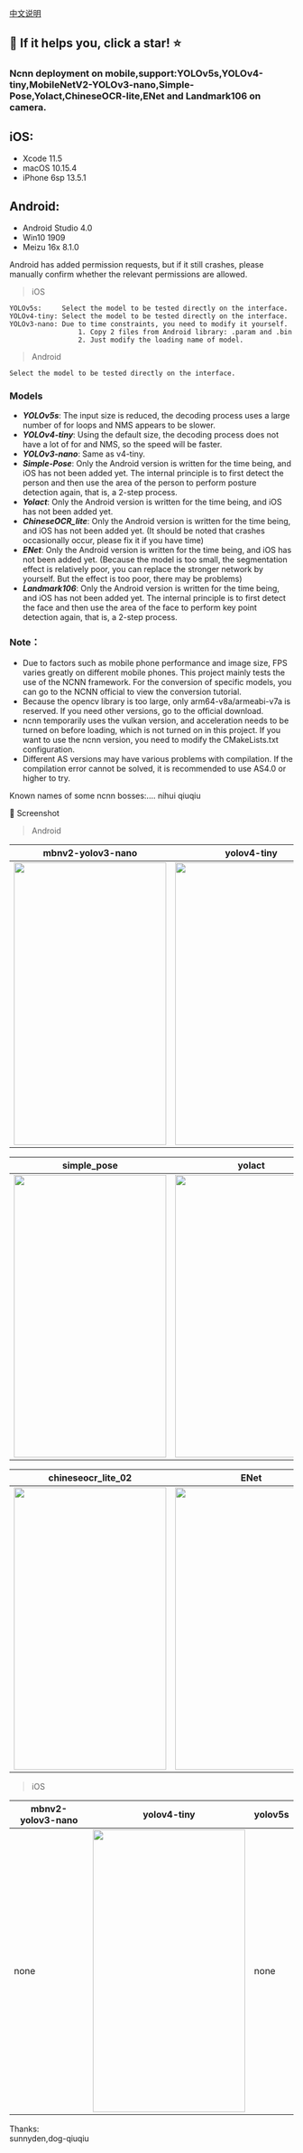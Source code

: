 [中文说明](https://github.com/WZTENG/YOLOv5_NCNN/blob/master/README_CN.md)

## :rocket: If it helps you, click a star! :star: ##

### Ncnn deployment on mobile,support:YOLOv5s,YOLOv4-tiny,MobileNetV2-YOLOv3-nano,Simple-Pose,Yolact,ChineseOCR-lite,ENet and Landmark106 on camera.

## iOS:
- Xcode 11.5
- macOS 10.15.4
- iPhone 6sp 13.5.1

## Android:
- Android Studio 4.0
- Win10 1909
- Meizu 16x 8.1.0

Android has added permission requests, but if it still crashes, please manually confirm whether the relevant permissions are allowed.

> iOS
```code
YOLOv5s:     Select the model to be tested directly on the interface.
YOLOv4-tiny: Select the model to be tested directly on the interface.
YOLOv3-nano: Due to time constraints, you need to modify it yourself.
                 1. Copy 2 files from Android library: .param and .bin
                 2. Just modify the loading name of model.
```
> Android
```
Select the model to be tested directly on the interface.
```
### Models
* ***YOLOv5s***: The input size is reduced, the decoding process uses a large number of for loops and NMS appears to be slower.
* ***YOLOv4-tiny***: Using the default size, the decoding process does not have a lot of for and NMS, so the speed will be faster.
* ***YOLOv3-nano***: Same as v4-tiny.
* ***Simple-Pose***: Only the Android version is written for the time being, and iOS has not been added yet. The internal principle is to first detect the person and then use the area of the person to perform posture detection again, that is, a 2-step process.
* ***Yolact***: Only the Android version is written for the time being, and iOS has not been added yet.
* ***ChineseOCR_lite***: Only the Android version is written for the time being, and iOS has not been added yet. (It should be noted that crashes occasionally occur, please fix it if you have time)
* ***ENet***: Only the Android version is written for the time being, and iOS has not been added yet. (Because the model is too small, the segmentation effect is relatively poor, you can replace the stronger network by yourself. But the effect is too poor, there may be problems)
* ***Landmark106***: Only the Android version is written for the time being, and iOS has not been added yet. The internal principle is to first detect the face and then use the area of the face to perform key point detection again, that is, a 2-step process.

### Note：<br/>
* Due to factors such as mobile phone performance and image size, FPS varies greatly on different mobile phones. This project mainly tests the use of the NCNN framework. For the conversion of specific models, you can go to the NCNN official to view the conversion tutorial.
* Because the opencv library is too large, only arm64-v8a/armeabi-v7a is reserved. If you need other versions, go to the official download.
* ncnn temporarily uses the vulkan version, and acceleration needs to be turned on before loading, which is not turned on in this project. If you want to use the ncnn version, you need to modify the CMakeLists.txt configuration.
* Different AS versions may have various problems with compilation. If the compilation error cannot be solved, it is recommended to use AS4.0 or higher to try.

Known names of some ncnn bosses:.... nihui qiuqiu

:art: Screenshot<br/>

> Android

| mbnv2-yolov3-nano | yolov4-tiny | yolov5s |
|-------------------|-------------|---------|
|<img width="270" height="500" src="https://github.com/WZTENG/YOLOv5_NCNN/blob/master/Screenshots/Android_Meizu16x_mobilenetv2_yolov3_nano.jpg"/>|<img width="270" height="500" src="https://github.com/WZTENG/YOLOv5_NCNN/blob/master/Screenshots/Android_Meizu16x_yolov4_tiny.jpg"/>|<img width="270" height="500" src="https://github.com/WZTENG/YOLOv5_NCNN/blob/master/Screenshots/Android_Meizu16x_yolov5s.jpg"/>|

| simple_pose | yolact | chineseocr_lite_01 |
|-------------------|-------------|---------|
|<img width="270" height="500" src="https://github.com/WZTENG/YOLOv5_NCNN/blob/master/Screenshots/Android_Meizu16x_simple_pose.jpg"/>|<img width="270" height="500" src="https://github.com/WZTENG/YOLOv5_NCNN/blob/master/Screenshots/Android_Meizu16x_yolact.jpg"/>|<img width="270" height="500" src="https://github.com/WZTENG/YOLOv5_NCNN/blob/master/Screenshots/Android_meizu16x_chineseocr_lite_01.jpg"/>|

| chineseocr_lite_02 | ENet | yoloface500k-landmark106 |
|-------------------|-------------|---------|
|<img width="270" height="500" src="https://github.com/WZTENG/YOLOv5_NCNN/blob/master/Screenshots/Android_meizu16x_chineseocr_lite_02.jpg"/>|<img width="270" height="500" src="https://github.com/WZTENG/YOLOv5_NCNN/blob/master/Screenshots/Android_Meizu16x_ENet.jpg"/>|<img width="270" height="500" src="https://github.com/WZTENG/YOLOv5_NCNN/blob/master/Screenshots/Android_Meizu16x_yoloface500k-landmark106.jpg"/>|

> iOS

|  mbnv2-yolov3-nano | yolov4-tiny | yolov5s |
|-------------------|-------------|---------|
| none |<img width="270" height="500" src="https://github.com/WZTENG/YOLOv5_NCNN/blob/master/Screenshots/iOS_iPhone6sp_yolov4_tiny.jpg"/>| none |


Thanks:<br/>
sunnyden,dog-qiuqiu

